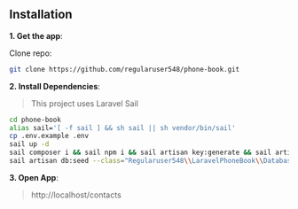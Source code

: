 ## Installation

**1. Get the app**:

Clone repo:

```bash
git clone https://github.com/regularuser548/phone-book.git
```

**2. Install Dependencies**:

> This project uses Laravel Sail

```bash
cd phone-book
alias sail='[ -f sail ] && sh sail || sh vendor/bin/sail'
cp .env.example .env
sail up -d
sail composer i && sail npm i && sail artisan key:generate && sail artisan storage:link && sail artisan migrate
sail artisan db:seed --class="Regularuser548\\LaravelPhoneBook\\Database\\Seeders\\DatabaseSeeder"
```

**3. Open App**:
> http://localhost/contacts
